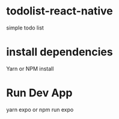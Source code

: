 # todolist-react-native
simple todo list

# install dependencies
Yarn or NPM install

# Run Dev App
yarn expo or npm run expo
